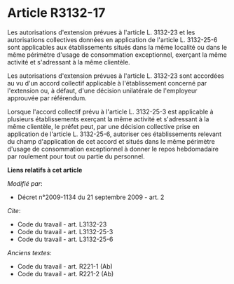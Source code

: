 # Article R3132-17

Les autorisations d'extension prévues à l'article L. 3132-23 et les autorisations collectives données en application de
l'article L. 3132-25-6 sont applicables aux établissements situés dans la même localité ou dans le même périmètre d'usage de
consommation exceptionnel, exerçant la même activité et s'adressant à la même clientèle. 

Les autorisations d'extension prévues à l'article L. 3132-23 sont accordées au vu d'un accord collectif applicable à
l'établissement concerné par l'extension ou, à défaut, d'une décision unilatérale de l'employeur approuvée par référendum. 

Lorsque l'accord collectif prévu à l'article L. 3132-25-3 est applicable à plusieurs établissements exerçant la même activité
et s'adressant à la même clientèle, le préfet peut, par une décision collective prise en application de l'article L.
3132-25-6, autoriser ces établissements relevant du champ d'application de cet accord et situés dans le même périmètre
d'usage de consommation exceptionnel à donner le repos hebdomadaire par roulement pour tout ou partie du personnel.

**Liens relatifs à cet article**

_Modifié par_:

  - Décret n°2009-1134 du 21 septembre 2009 - art. 2

_Cite_:

  - Code du travail - art. L3132-23
  - Code du travail - art. L3132-25-3
  - Code du travail - art. L3132-25-6

_Anciens textes_:

  - Code du travail - art. R221-1 (Ab)
  - Code du travail - art. R221-2 (Ab)

